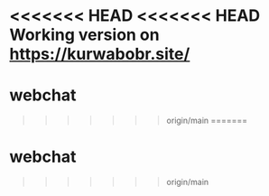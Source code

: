 <<<<<<< HEAD
<<<<<<< HEAD
Working version on https://kurwabobr.site/
=======
# webchat
>>>>>>> origin/main
=======
# webchat
>>>>>>> origin/main
